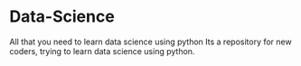 # Data-Science
All that you need to learn data science using python
Its a repository for new coders, trying to learn data science using python.
